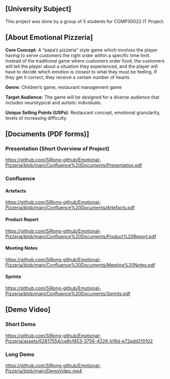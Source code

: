 ## [University Subject]
This project was done by a group of 5 students for COMP30022 IT Project.

## [About Emotional Pizzeria]  
**Core Concept**: A “papa’s pizzeria” style game which involves the player having to serve customers the right order within a specific time limit. Instead of the traditional game where customers order food, the customers will tell the player about a situation they experienced, and the player will have to decide which emotion is closest to what they must be feeling. If they get it correct, they receive a certain number of hearts.

**Genre:** Children’s game, restaurant management game 

**Target Audience:** The game will be designed for a diverse audience that includes neurotypical and autistic individuals.

**Unique Selling Points (USPs)**: Restaurant concept, emotional granularity, levels of increasing difficulty.

## [Documents (PDF forms)]

### Presentation (Short Overview of Project)
https://github.com/SiRong-github/Emotional-Pizzeria/blob/main/Confluence%20Documents/Presentation.pdf

### Confluence

#### Artefacts
https://github.com/SiRong-github/Emotional-Pizzeria/blob/main/Confluence%20Documents/Artefacts.pdf

#### Product Report
https://github.com/SiRong-github/Emotional-Pizzeria/blob/main/Confluence%20Documents/Product%20Report.pdf

#### Meeting Notes
https://github.com/SiRong-github/Emotional-Pizzeria/blob/main/Confluence%20Documents/Meeting%20Notes.pdf

#### Sprints
https://github.com/SiRong-github/Emotional-Pizzeria/blob/main/Confluence%20Documents/Sprints.pdf

## [Demo Video]

### Short Demo
https://github.com/SiRong-github/Emotional-Pizzeria/assets/62817554/ce8cf453-3756-4226-b16d-e72add210102

### Long Demo
https://github.com/SiRong-github/Emotional-Pizzeria/blob/main/DemoVideo.mp4

